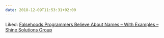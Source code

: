 ```yaml
---
date: 2018-12-09T11:53:31+02:00
---
```


Liked: [Falsehoods Programmers Believe About Names – With Examples – Shine Solutions Group](https://shinesolutions.com/2018/01/08/falsehoods-programmers-believe-about-names-with-examples/)
